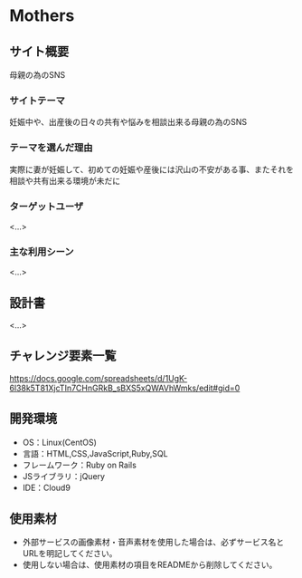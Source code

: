 # Mothers

## サイト概要
母親の為のSNS

### サイトテーマ
妊娠中や、出産後の日々の共有や悩みを相談出来る母親の為のSNS

### テーマを選んだ理由
実際に妻が妊娠して、初めての妊娠や産後には沢山の不安がある事、またそれを相談や共有出来る環境が未だに

### ターゲットユーザ
<...>

### 主な利用シーン
<...>

## 設計書
<...>

## チャレンジ要素一覧
<https://docs.google.com/spreadsheets/d/1UgK-6l38k5T81XjcTIn7CHnGRkB_sBXS5xQWAVhWmks/edit#gid=0>

## 開発環境
- OS：Linux(CentOS)
- 言語：HTML,CSS,JavaScript,Ruby,SQL
- フレームワーク：Ruby on Rails
- JSライブラリ：jQuery
- IDE：Cloud9

## 使用素材
- 外部サービスの画像素材・音声素材を使用した場合は、必ずサービス名とURLを明記してください。
- 使用しない場合は、使用素材の項目をREADMEから削除してください。